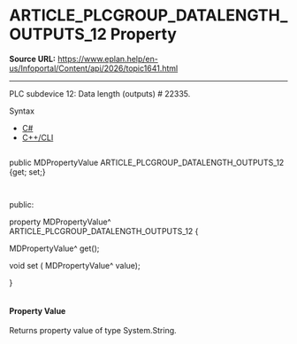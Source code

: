 # ARTICLE_PLCGROUP_DATALENGTH_OUTPUTS_12 Property

**Source URL:** https://www.eplan.help/en-us/Infoportal/Content/api/2026/topic1641.html

---

PLC subdevice 12: Data length (outputs) # 22335.

Syntax

- [C#](#i-syntax-CS)
- [C++/CLI](#i-syntax-CPP2005)

```
```
public MDPropertyValue ARTICLE_PLCGROUP_DATALENGTH_OUTPUTS_12 {get; set;}
```
```

```
```
public:

property MDPropertyValue^ ARTICLE_PLCGROUP_DATALENGTH_OUTPUTS_12 {

   MDPropertyValue^ get();

   void set (    MDPropertyValue^ value);

}
```
```

#### Property Value

Returns property value of type System.String.

